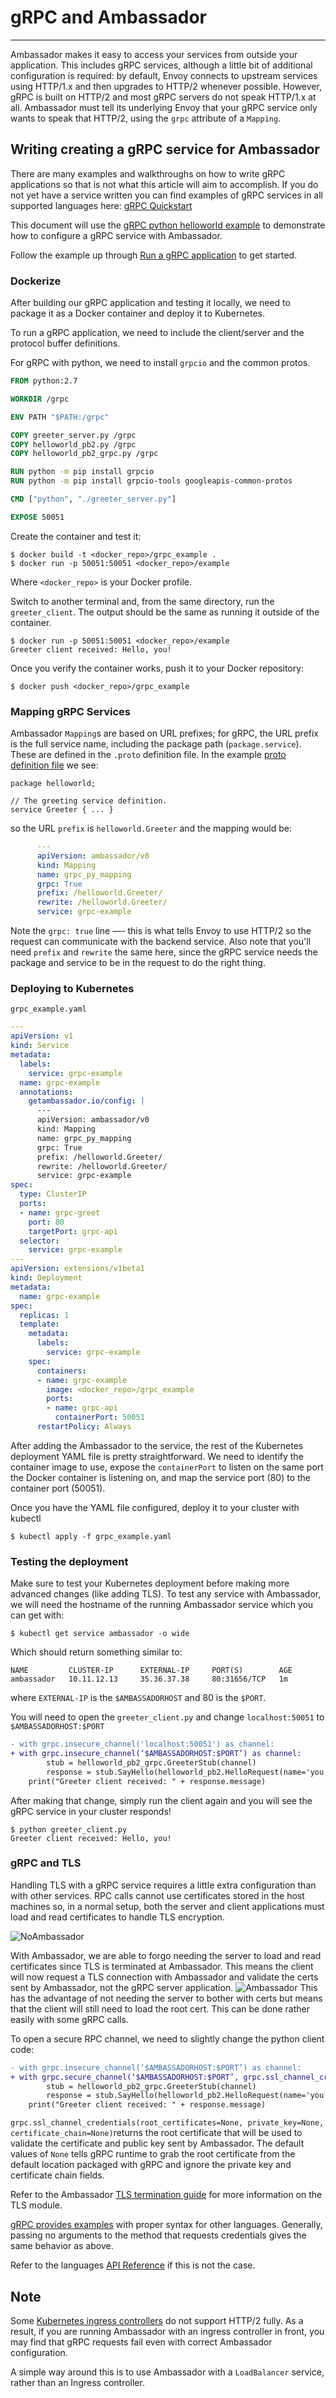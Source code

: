 # gRPC and Ambassador

---

Ambassador makes it easy to access your services from outside your application. This includes gRPC services, although a little bit of additional configuration is required: by default, Envoy connects to upstream services using HTTP/1.x and then upgrades to HTTP/2 whenever possible. However, gRPC is built on HTTP/2 and most gRPC servers do not speak HTTP/1.x at all. Ambassador must tell its underlying Envoy that your gRPC service only wants to speak that HTTP/2, using the `grpc` attribute of a `Mapping`.

## Writing creating a gRPC service for Ambassador

There are many examples and walkthroughs on how to write gRPC applications so that is not what this article will aim to accomplish. If you do not yet have a service written you can find examples of gRPC services in all supported languages here: [gRPC Quickstart](https://grpc.io/docs/quickstart/)

This document will use the [gRPC python helloworld example](https://github.com/grpc/grpc/tree/master/examples/python/helloworld) to demonstrate how to configure a gRPC service with Ambassador.

Follow the example up through [Run a gRPC application](https://grpc.io/docs/quickstart/python.html#run-a-grpc-application) to get started.

### Dockerize

After building our gRPC application and testing it locally, we need to package it as a Docker container and deploy it to Kubernetes.

To run a gRPC application, we need to include the client/server and the protocol buffer definitions. 


For gRPC with python, we need to install `grpcio` and the common protos. 

```Dockerfile
FROM python:2.7

WORKDIR /grpc

ENV PATH "$PATH:/grpc"

COPY greeter_server.py /grpc
COPY helloworld_pb2.py /grpc
COPY helloworld_pb2_grpc.py /grpc

RUN python -m pip install grpcio
RUN python -m pip install grpcio-tools googleapis-common-protos

CMD ["python", "./greeter_server.py"]

EXPOSE 50051
```

Create the container and test it:

```shell
$ docker build -t <docker_repo>/grpc_example .
$ docker run -p 50051:50051 <docker_repo>/example
```
Where `<docker_repo>` is your Docker profile.

Switch to another terminal and, from the same directory, run the `greeter_client`.
The output should be the same as running it outside of the container.

```shell
$ docker run -p 50051:50051 <docker_repo>/example
Greeter client received: Hello, you!
```

Once you verify the container works, push it to your Docker repository:

```shell
$ docker push <docker_repo>/grpc_example
```

### Mapping gRPC Services

Ambassador `Mapping`s are based on URL prefixes; for gRPC, the URL prefix is the full service name, including the package path (`package.service`). These are defined in the `.proto` definition file. In the example [proto definition file](https://github.com/grpc/grpc/blob/master/examples/protos/helloworld.proto) we see:

```
package helloworld;

// The greeting service definition.
service Greeter { ... }
```

so the URL `prefix` is `helloworld.Greeter` and the mapping would be:

```yaml
      ---
      apiVersion: ambassador/v0
      kind: Mapping
      name: grpc_py_mapping
      grpc: True
      prefix: /helloworld.Greeter/
      rewrite: /helloworld.Greeter/
      service: grpc-example
```

Note the `grpc: true` line —- this is what tells Envoy to use HTTP/2 so the request can communicate with the backend service. Also note that you'll need `prefix` and `rewrite` the same here, since the gRPC service needs the package and service to be in the request to do the right thing.

### Deploying to Kubernetes
`grpc_example.yaml`

```yaml
---
apiVersion: v1
kind: Service
metadata:
  labels:
    service: grpc-example
  name: grpc-example
  annotations:
    getambassador.io/config: |
      ---
      apiVersion: ambassador/v0
      kind: Mapping
      name: grpc_py_mapping
      grpc: True
      prefix: /helloworld.Greeter/
      rewrite: /helloworld.Greeter/
      service: grpc-example
spec:
  type: ClusterIP
  ports:
  - name: grpc-greet
    port: 80
    targetPort: grpc-api
  selector:
    service: grpc-example
---
apiVersion: extensions/v1beta1
kind: Deployment
metadata:
  name: grpc-example
spec:
  replicas: 1
  template:
    metadata:
      labels:
        service: grpc-example
    spec:
      containers:
      - name: grpc-example
        image: <docker_repo>/grpc_example
        ports:
        - name: grpc-api
          containerPort: 50051
      restartPolicy: Always
```

After adding the Ambassador to the service, the rest of the Kubernetes deployment YAML file is pretty straightforward. We need to identify the container image to use, expose the `containerPort` to listen on the same port the Docker container is listening on, and map the service port (80) to the container port (50051).

Once you have the YAML file configured, deploy it to your cluster with kubectl

```shell
$ kubectl apply -f grpc_example.yaml
```

### Testing the deployment

Make sure to test your Kubernetes deployment before making more advanced changes (like adding TLS). To test any service with Ambassador, we will need the hostname of the running Ambassador service which you can get with:

```shell
$ kubectl get service ambassador -o wide
```
Which should return something similar to:

```
NAME         CLUSTER-IP      EXTERNAL-IP     PORT(S)        AGE
ambassador   10.11.12.13     35.36.37.38     80:31656/TCP   1m
```
where `EXTERNAL-IP` is the `$AMBASSADORHOST` and 80 is the `$PORT`.

You will need to open the `greeter_client.py` and change `localhost:50051` to `$AMBASSADORHOST:$PORT`

```diff
- with grpc.insecure_channel('localhost:50051') as channel:
+ with grpc.insecure_channel(‘$AMBASSADORHOST:$PORT’) as channel:
        stub = helloworld_pb2_grpc.GreeterStub(channel)
        response = stub.SayHello(helloworld_pb2.HelloRequest(name='you'))
    print("Greeter client received: " + response.message)
```

After making that change, simply run the client again and you will see the gRPC service in your cluster responds!

```shell
$ python greeter_client.py
Greeter client received: Hello, you!
```

### gRPC and TLS

Handling TLS with a gRPC service requires a little extra configuration than with other services. RPC calls cannot use certificates stored in the host machines so, in a normal setup, both the server and client applications must load and read certificates to handle TLS encryption. 

![NoAmbassador](/images/gRPC-TLS.png)

With Ambassador, we are able to forgo needing the server to load and read certificates since TLS is terminated at Ambassador. This means the client will now request a TLS connection with Ambassador and validate the certs sent by Ambassador, not the gRPC server application. 
![Ambassador](/images/gRPC-TLS-Ambassador.png)
This has the advantage of not needing the server to bother with certs but means that the client will still need to load the root cert. This can be done rather easily with some gRPC calls. 

To open a secure RPC channel, we need to slightly change the python client code:

```diff
- with grpc.insecure_channel(‘$AMBASSADORHOST:$PORT’) as channel:
+ with grpc.secure_channel(‘$AMBASSADORHOST:$PORT’, grpc.ssl_channel_credentials()) as channel:
        stub = helloworld_pb2_grpc.GreeterStub(channel)
        response = stub.SayHello(helloworld_pb2.HelloRequest(name='you'))
    print("Greeter client received: " + response.message)
```

`grpc.ssl_channel_credentials(root_certificates=None, private_key=None, certificate_chain=None)`returns the root certificate that will be used to validate the certificate and public key sent by Ambassador. 
The default values of `None` tells gRPC runtime to grab the root certificate from the default location packaged with gRPC and ignore the private key and certificate chain fields. 

Refer to the Ambassador [TLS termination guide](/user-guide/tls-termination.html) for more information on the TLS module.

[gRPC provides examples](https://grpc.io/docs/guides/auth.html) with proper syntax for other languages. Generally, passing no arguments to the method that requests credentials gives the same behavior as above. 

Refer to the languages [API Reference](https://grpc.io/docs/) if this is not the case.  

## Note

Some [Kubernetes ingress controllers](https://kubernetes.io/docs/concepts/services-networking/ingress/) do not support HTTP/2 fully. As a result, if you are running Ambassador with an ingress controller in front, you may find that gRPC requests fail even with correct Ambassador configuration.

A simple way around this is to use Ambassador with a `LoadBalancer` service, rather than an Ingress controller.
